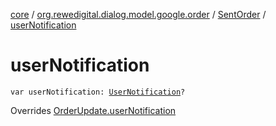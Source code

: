 [core](../../index.md) / [org.rewedigital.dialog.model.google.order](../index.md) / [SentOrder](index.md) / [userNotification](./user-notification.md)

# userNotification

`var userNotification: `[`UserNotification`](../-user-notification/index.md)`?`

Overrides [OrderUpdate.userNotification](../-order-update/user-notification.md)

